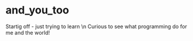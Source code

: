 # and_you_too

Startig off - just trying to learn \n
Curious to see what programming do for me and the world! 
